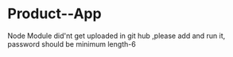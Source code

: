# Product--App
Node Module did'nt get uploaded in git hub ,please add and run it, 
password should be minimum length-6
